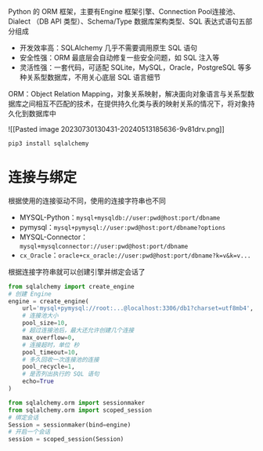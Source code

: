 Python 的 ORM 框架，主要有Engine 框架引擎、Connection Pool连接池、Dialect （DB API 类型）、Schema/Type 数据库架构类型、SQL 表达式语句五部分组成

* 开发效率高：SQLAlchemy 几乎不需要调用原生 SQL 语句
* 安全性强：ORM 最底层会自动修复一些安全问题，如 SQL 注入等
* 灵活性强：一套代码，可适配 SQLite，MySQL，Oracle，PostgreSQL 等多种关系型数据库，不用关心底层 SQL 语言细节

ORM：Object Relation Mapping，对象关系映射，解决面向对象语言与关系型数据库之间相互不匹配的技术，在提供持久化类与表的映射关系的情况下，将对象持久化到数据库中

![[Pasted image 20230730130431-20240513185636-9v81drv.png]]

```bash
pip3 install sqlalchemy
```

# 连接与绑定

根据使用的连接驱动不同，使用的连接字符串也不同

* MYSQL-Python：`mysql+mysqldb://user:pwd@host:port/dbname`
* pymysql：`mysql+pymysql://user:pwd@host:port/dbname?options`
* MYSQL-Connector：`mysql+mysqlconnector://user:pwd@host:port/dbname`
* `cx_Oracle`：`oracle+cx_oracle://user:pwd@host:port/dbname?k=v&k=v...`

根据连接字符串就可以创建引擎并绑定会话了

```python
from sqlalchemy import create_engine
# 创建 Engine
engine = create_engine(
    url='mysql+pymysql://root:...@localhost:3306/db1?charset=utf8mb4',
    # 连接池大小
    pool_size=10,
    # 超过连接池后，最大还允许创建几个连接
    max_overflow=0,
    # 连接超时，单位 秒
    pool_timeout=10,
    # 多久回收一次连接池的连接
    pool_recycle=1,
    # 是否列出执行的 SQL 语句
    echo=True
)

from sqlalchemy.orm import sessionmaker
from sqlalchemy.orm import scoped_session
# 绑定会话
Session = sessionmaker(bind=engine)
# 开启一个会话
session = scoped_session(Session)
```
